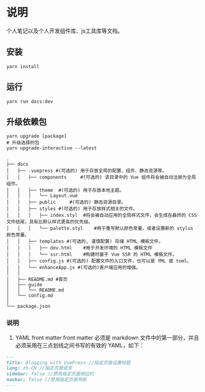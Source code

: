 # 说明
个人笔记以及个人开发组件库、js工具库等文档。

## 安装

```shell
yarn install
```


## 运行
```shell
yarn run docs:dev
```

## 升级依赖包
```shell
yarn upgrade [package]
# 升级选择的包
yarn upgrade-interactive --latest
```
```
.
├── docs
│   ├── .vuepress #(可选的) 用于存放全局的配置、组件、静态资源等。
│   │   ├── components     #(可选的) 该目录中的 Vue 组件将会被自动注册为全局组件。
│   │   ├── theme  #(可选的) 用于存放本地主题。
│   │   │   └── Layout.vue
│   │   ├── public     #(可选的) 静态资源目录。
│   │   ├── styles #(可选的) 用于存放样式相关的文件。
│   │   │   ├── index.styl  #将会被自动应用的全局样式文件，会生成在最终的 CSS 文件结尾，具有比默认样式更高的优先级。
│   │   │   └── palette.styl    #用于重写默认颜色常量，或者设置新的 stylus 颜色常量。
│   │   ├── templates #(可选的, 谨慎配置) 存储 HTML 模板文件。
│   │   │   ├── dev.html    #用于开发环境的 HTML 模板文件
│   │   │   └── ssr.html    #构建时基于 Vue SSR 的 HTML 模板文件。
│   │   ├── config.js #(可选的) 配置文件的入口文件，也可以是 YML 或 toml。
│   │   └── enhanceApp.js #(可选的)客户端应用的增强。
│   │ 
│   ├── README.md #首页
│   ├── guide
│   │   └── README.md
│   └── config.md
│ 
└── package.json

```
### 说明
1. YAML front matter
   front matter 必须是 markdown 文件中的第一部分，并且必须采用在三点划线之间书写的有效的 YAML，如下：
```markdown
---
title: Blogging with VuePress //指定页面设置标题
lang: zh-CN //指定页面语言
sidebar: false //禁用指定页面侧边栏
navbar: false //禁用指定页面导航
---
```
